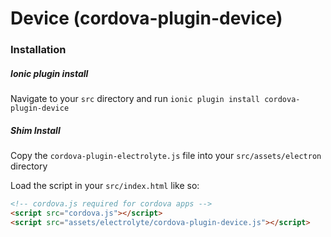 # Device (cordova-plugin-device)

### Installation

##### Ionic plugin install

Navigate to your `src` directory and run `ionic plugin install cordova-plugin-device`

##### Shim Install

Copy the `cordova-plugin-electrolyte.js` file into your `src/assets/electron` directory

Load the script in your `src/index.html` like so: 

```html
<!-- cordova.js required for cordova apps -->
<script src="cordova.js"></script>
<script src="assets/electrolyte/cordova-plugin-device.js"></script>
```
